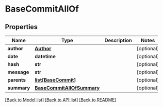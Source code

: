 # BaseCommitAllOf

## Properties
Name | Type | Description | Notes
------------ | ------------- | ------------- | -------------
**author** | [**Author**](Author.md) |  | [optional] 
**date** | **datetime** |  | [optional] 
**hash** | **str** |  | [optional] 
**message** | **str** |  | [optional] 
**parents** | [**list[BaseCommit]**](BaseCommit.md) |  | [optional] 
**summary** | [**BaseCommitAllOfSummary**](BaseCommitAllOfSummary.md) |  | [optional] 

[[Back to Model list]](../README.md#documentation-for-models) [[Back to API list]](../README.md#documentation-for-api-endpoints) [[Back to README]](../README.md)



